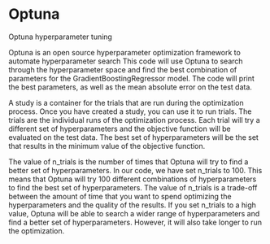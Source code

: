 # Optuna
Optuna hyperparameter tuning

Optuna is an open source hyperparameter optimization framework to automate hyperparameter search
This code will use Optuna to search through the hyperparameter space and find the best combination of parameters for the GradientBoostingRegressor model. 
The code will print the best parameters, as well as the mean absolute error on the test data.

A study is a container for the trials that are run during the optimization process.
Once you have created a study, you can use it to run trials. 
The trials are the individual runs of the optimization process. 
Each trial will try a different set of hyperparameters and the objective function 
will be evaluated on the test data. The best set of hyperparameters will be the set 
that results in the minimum value of the objective function.

The value of n_trials is the number of times that Optuna will try 
to find a better set of hyperparameters. In our code, we have set n_trials to 100. 
This means that Optuna will try 100 different combinations of hyperparameters to 
find the best set of hyperparameters.
The value of n_trials is a trade-off between the amount of time that you want to 
spend optimizing the hyperparameters and the quality of the results. 
If you set n_trials to a high value, Optuna will be able to search a wider range 
of hyperparameters and find a better set of hyperparameters. 
However, it will also take longer to run the optimization.

